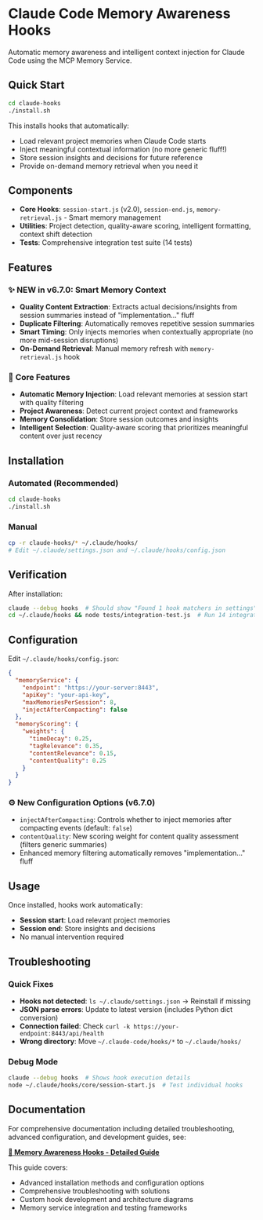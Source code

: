 # Claude Code Memory Awareness Hooks

Automatic memory awareness and intelligent context injection for Claude Code using the MCP Memory Service.

## Quick Start

```bash
cd claude-hooks
./install.sh
```

This installs hooks that automatically:
- Load relevant project memories when Claude Code starts
- Inject meaningful contextual information (no more generic fluff!)
- Store session insights and decisions for future reference
- Provide on-demand memory retrieval when you need it

## Components

- **Core Hooks**: `session-start.js` (v2.0), `session-end.js`, `memory-retrieval.js` - Smart memory management
- **Utilities**: Project detection, quality-aware scoring, intelligent formatting, context shift detection
- **Tests**: Comprehensive integration test suite (14 tests)

## Features

### ✨ **NEW in v6.7.0**: Smart Memory Context
- **Quality Content Extraction**: Extracts actual decisions/insights from session summaries instead of "implementation..." fluff
- **Duplicate Filtering**: Automatically removes repetitive session summaries
- **Smart Timing**: Only injects memories when contextually appropriate (no more mid-session disruptions)
- **On-Demand Retrieval**: Manual memory refresh with `memory-retrieval.js` hook

### 🧠 **Core Features**
- **Automatic Memory Injection**: Load relevant memories at session start with quality filtering
- **Project Awareness**: Detect current project context and frameworks  
- **Memory Consolidation**: Store session outcomes and insights
- **Intelligent Selection**: Quality-aware scoring that prioritizes meaningful content over just recency

## Installation

### Automated (Recommended)
```bash
cd claude-hooks
./install.sh
```

### Manual
```bash
cp -r claude-hooks/* ~/.claude/hooks/
# Edit ~/.claude/settings.json and ~/.claude/hooks/config.json
```

## Verification

After installation:
```bash
claude --debug hooks  # Should show "Found 1 hook matchers in settings"
cd ~/.claude/hooks && node tests/integration-test.js  # Run 14 integration tests
```

## Configuration

Edit `~/.claude/hooks/config.json`:
```json
{
  "memoryService": {
    "endpoint": "https://your-server:8443",
    "apiKey": "your-api-key",
    "maxMemoriesPerSession": 8,
    "injectAfterCompacting": false
  },
  "memoryScoring": {
    "weights": {
      "timeDecay": 0.25,
      "tagRelevance": 0.35,
      "contentRelevance": 0.15,
      "contentQuality": 0.25
    }
  }
}
```

### ⚙️ **New Configuration Options (v6.7.0)**
- `injectAfterCompacting`: Controls whether to inject memories after compacting events (default: `false`)
- `contentQuality`: New scoring weight for content quality assessment (filters generic summaries)
- Enhanced memory filtering automatically removes "implementation..." fluff

## Usage

Once installed, hooks work automatically:
- **Session start**: Load relevant project memories
- **Session end**: Store insights and decisions
- No manual intervention required

## Troubleshooting

### Quick Fixes
- **Hooks not detected**: `ls ~/.claude/settings.json` → Reinstall if missing
- **JSON parse errors**: Update to latest version (includes Python dict conversion)
- **Connection failed**: Check `curl -k https://your-endpoint:8443/api/health`
- **Wrong directory**: Move `~/.claude-code/hooks/*` to `~/.claude/hooks/`

### Debug Mode
```bash
claude --debug hooks  # Shows hook execution details
node ~/.claude/hooks/core/session-start.js  # Test individual hooks
```

## Documentation

For comprehensive documentation including detailed troubleshooting, advanced configuration, and development guides, see:

**[📖 Memory Awareness Hooks - Detailed Guide](https://github.com/doobidoo/mcp-memory-service/wiki/Memory-Awareness-Hooks-Detailed-Guide)**

This guide covers:
- Advanced installation methods and configuration options
- Comprehensive troubleshooting with solutions
- Custom hook development and architecture diagrams
- Memory service integration and testing frameworks